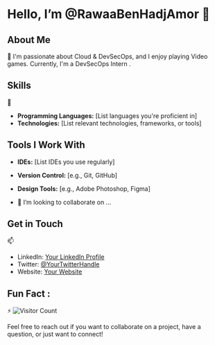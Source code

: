 # Hello,  I’m @RawaaBenHadjAmor 👋

## About Me
👀
I'm passionate about Cloud & DevSecOps, and I enjoy playing Video games. 
Currently, I'm a DevSecOps Intern .

## Skills
🌱
- **Programming Languages:** [List languages you're proficient in]
- **Technologies:** [List relevant technologies, frameworks, or tools]

## Tools I Work With

- **IDEs:** [List IDEs you use regularly]
- **Version Control:** [e.g., Git, GitHub]
- **Design Tools:** [e.g., Adobe Photoshop, Figma]


- 💞️ I’m looking to collaborate on ...

## Get in Touch
📫
- LinkedIn: [Your LinkedIn Profile](Link)
- Twitter: [@YourTwitterHandle](Link)
- Website: [Your Website](Link)

## Fun Fact :
⚡
![Visitor Count](https://visitor-badge.laobi.icu/badge?page_id=RawaaBenHadjAmor.RawaaBenHadjAmor)

Feel free to reach out if you want to collaborate on a project, have a question, or just want to connect!



<!---
RawaaBenHadjAmor/RawaaBenHadjAmor is a ✨ special ✨ repository because its `README.md` (this file) appears on your GitHub profile.
You can click the Preview link to take a look at your changes.
--->
